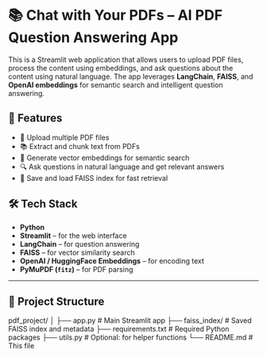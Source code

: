 # 📚 Chat with Your PDFs – AI PDF Question Answering App

This is a Streamlit web application that allows users to upload PDF files, process the content using embeddings, and ask questions about the content using natural language. The app leverages **LangChain**, **FAISS**, and **OpenAI embeddings** for semantic search and intelligent question answering.


## 🚀 Features

- 📄 Upload multiple PDF files
- 📚 Extract and chunk text from PDFs
- 🤖 Generate vector embeddings for semantic search
- 🔍 Ask questions in natural language and get relevant answers
- 💾 Save and load FAISS index for fast retrieval
  

## 🛠️ Tech Stack

- **Python**
- **Streamlit** – for the web interface
- **LangChain** – for question answering
- **FAISS** – for vector similarity search
- **OpenAI / HuggingFace Embeddings** – for encoding text
- **PyMuPDF (`fitz`)** – for PDF parsing

---

## 📁 Project Structure
pdf_project/
│
├── app.py # Main Streamlit app
├── faiss_index/ # Saved FAISS index and metadata
├── requirements.txt # Required Python packages
├── utils.py # Optional: for helper functions
└── README.md # This file

